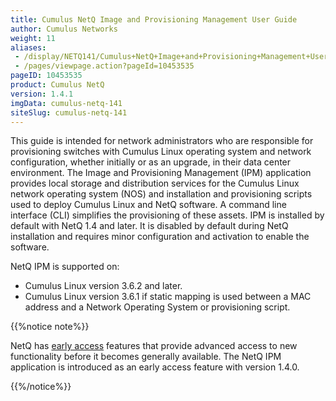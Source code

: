 ```yaml
---
title: Cumulus NetQ Image and Provisioning Management User Guide
author: Cumulus Networks
weight: 11
aliases:
 - /display/NETQ141/Cumulus+NetQ+Image+and+Provisioning+Management+User+Guide
 - /pages/viewpage.action?pageId=10453535
pageID: 10453535
product: Cumulus NetQ
version: 1.4.1
imgData: cumulus-netq-141
siteSlug: cumulus-netq-141
---
```

This guide is intended for network administrators who are responsible
for provisioning switches with Cumulus Linux operating system and
network configuration, whether initially or as an upgrade, in their data
center environment. The Image and Provisioning Management (IPM)
application provides local storage and distribution services for the
Cumulus Linux network operating system (NOS) and installation and
provisioning scripts used to deploy Cumulus Linux and NetQ software. A
command line interface (CLI) simplifies the provisioning of these
assets. IPM is installed by default with NetQ 1.4 and later. It is
disabled by default during NetQ installation and requires minor
configuration and activation to enable the software.

NetQ IPM is supported on:

  - Cumulus Linux version 3.6.2 and later.
  - Cumulus Linux version 3.6.1 if static mapping is used between a MAC
    address and a Network Operating System or provisioning script.

{{%notice note%}}

NetQ has [early access](https://support.cumulusnetworks.com/hc/en-us/articles/202933878-Early-Access-Features-Defined) features that provide advanced access to new functionality before it
becomes generally available. The NetQ IPM application is introduced as an early access feature with
version 1.4.0.

{{%/notice%}}
